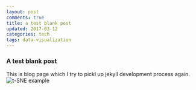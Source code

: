 ```yaml
---
layout: post
comments: true
title: a test blank post
updated: 2017-03-12
categories: tech
tags: data-visualization
---
```



### A test blank post

This is blog page which I try to pickl up jekyll development process again.
![t-SNE example](https://opendatascience.com/wp-content/uploads/2017/02/image06.png "t-SNE example")
